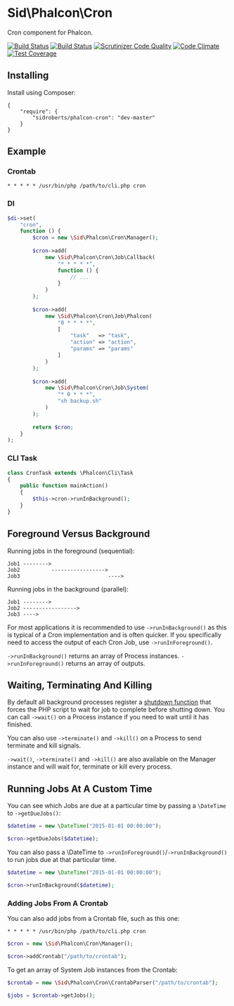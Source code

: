 Sid\Phalcon\Cron
================

Cron component for Phalcon.



[![Build Status](https://travis-ci.org/SidRoberts/phalcon-cron.svg?branch=master)](https://travis-ci.org/SidRoberts/phalcon-cron)
[![Build Status](https://scrutinizer-ci.com/g/SidRoberts/phalcon-cron/badges/build.png?b=master)](https://scrutinizer-ci.com/g/SidRoberts/phalcon-cron/build-status/master)
[![Scrutinizer Code Quality](https://scrutinizer-ci.com/g/SidRoberts/phalcon-cron/badges/quality-score.png?b=master)](https://scrutinizer-ci.com/g/SidRoberts/phalcon-cron/?branch=master)
[![Code Climate](https://codeclimate.com/github/SidRoberts/phalcon-cron/badges/gpa.svg)](https://codeclimate.com/github/SidRoberts/phalcon-cron)
[![Test Coverage](https://codeclimate.com/github/SidRoberts/phalcon-cron/badges/coverage.svg)](https://codeclimate.com/github/SidRoberts/phalcon-cron/coverage)



## Installing ##

Install using Composer:

```
{
	"require": {
		"sidroberts/phalcon-cron": "dev-master"
	}
}
```



## Example ##

### Crontab ###

```
* * * * * /usr/bin/php /path/to/cli.php cron
```

### DI ###

```php
$di->set(
	"cron",
	function () {
		$cron = new \Sid\Phalcon\Cron\Manager();
		
		$cron->add(
			new \Sid\Phalcon\Cron\Job\Callback(
				"* * * * *",
				function () {
					// ...
				}
			)
		);
		
		$cron->add(
			new \Sid\Phalcon\Cron\Job\Phalcon(
				"0 * * * *",
				[
					"task"   => "task",
					"action" => "action",
					"params" => "params"
				]
			)
		);
		
		$cron->add(
			new \Sid\Phalcon\Cron\Job\System(
				"* 0 * * *",
				"sh backup.sh"
			)
		);
		
		return $cron;
	}
);
```

### CLI Task ###

```php
class CronTask extends \Phalcon\Cli\Task
{
	public function mainAction()
	{
		$this->cron->runInBackground();
	}
}
```



## Foreground Versus Background ##

Running jobs in the foreground (sequential):

    Job1 -------->
    Job2          ----------------->
    Job3                            ---->

Running jobs in the background (parallel):

    Job1 -------->
    Job2 ----------------->
    Job3 ---->

For most applications it is recommended to use `->runInBackground()` as this is typical of a Cron implementation and is often quicker. If you specifically need to access the output of each Cron Job, use `->runInForeground()`.

`->runInBackground()` returns an array of Process instances. `->runInForeground()` returns an array of outputs.



## Waiting, Terminating And Killing ##

By default all background processes register a [shutdown function](http://php.net/manual/en/function.register-shutdown-function.php) that forces the PHP script to wait for job to complete before shutting down. You can call `->wait()` on a Process instance if you need to wait until it has finished.

You can also use `->terminate()` and `->kill()` on a Process to send terminate and kill signals.

`->wait()`, `->terminate()` and `->kill()` are also available on the Manager instance and will wait for, terminate or kill every process.



## Running Jobs At A Custom Time ##

You can see which Jobs are due at a particular time by passing a `\DateTime` to `->getDueJobs()`:

```php
$datetime = new \DateTime("2015-01-01 00:00:00");

$cron->getDueJobs($datetime);
```

You can also pass a \DateTime to `->runInForeground()`/`->runInBackground()` to run jobs due at that particular time.

```php
$datetime = new \DateTime("2015-01-01 00:00:00");

$cron->runInBackground($datetime);
```



### Adding Jobs From A Crontab ###

You can also add jobs from a Crontab file, such as this one:

```
* * * * * /usr/bin/php /path/to/cli.php cron
```

```php
$cron = new \Sid\Phalcon\Cron\Manager();

$cron->addCrontab("/path/to/crontab");
```

To get an array of System Job instances from the Crontab:

```php
$crontab = new \Sid\Phalcon\Cron\CrontabParser("/path/to/crontab");

$jobs = $crontab->getJobs();
```

